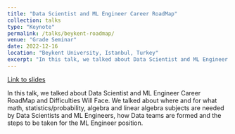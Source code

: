 ```yaml
---
title: "Data Scientist and ML Engineer Career RoadMap"
collection: talks
type: "Keynote"
permalink: /talks/beykent-roadmap/ 
venue: "Grade Seminar"
date: 2022-12-16
location: "Beykent University, Istanbul, Turkey"
excerpt: "In this talk, we talked about Data Scientist and ML Engineer Career RoadMap and Difficulties Will Face"
---
```

[Link to slides](https://mebilgin.com/papers/talk.pdf)

In this talk, we talked about Data Scientist and ML Engineer Career RoadMap and Difficulties Will Face. We talked about where and for what math, statistics/probability, algebra and linear algebra subjects are needed by Data Scientists and ML Engineers, how Data teams are formed and the steps to be taken for the ML Engineer position.